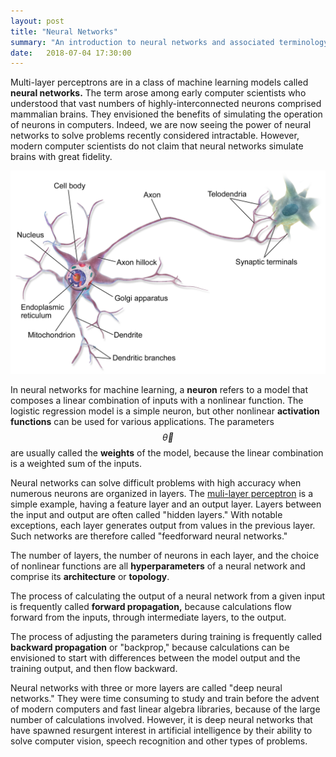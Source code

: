 ```yaml
---
layout: post
title: "Neural Networks"
summary: "An introduction to neural networks and associated terminology."
date:   2018-07-04 17:30:00
---
```


Multi-layer perceptrons are in a class of machine learning models called
**neural networks.** The term arose among early computer scientists who
understood that vast numbers of highly-interconnected neurons comprised
mammalian brains. They envisioned the benefits of simulating the operation of
neurons in computers. Indeed, we are now seeing the power of neural networks to
solve problems recently considered intractable. However, modern computer
scientists do not claim that neural networks simulate brains with great
fidelity.

[<img src="/images/Neuron.png" />](https://en.wikipedia.org/wiki/Neuron)

In neural networks for machine learning, a <span id="neuron">**neuron**</span>
refers to a model that composes a linear combination of inputs with a nonlinear
function. The logistic regression model is a simple neuron, but other nonlinear
**activation functions** can be used for various applications. The parameters
$$\vec{\theta}$$ are usually called the <span id="weights">**weights**</span>
of the model, because the linear combination is a weighted sum of the inputs.

Neural networks can solve difficult problems with high accuracy when numerous
neurons are organized in layers. The [muli-layer
perceptron](/2018/07/01/multi-layer-perceptrons) is a simple example, having a
feature layer and an output layer. Layers between the input and output are
often called "hidden layers." With notable exceptions, each layer generates
output from values in the previous layer. Such networks are therefore called
"feedforward neural networks."

The number of layers, the number of neurons in each layer, and the choice of
nonlinear functions are all **hyperparameters** of a neural network and
comprise its **architecture** or **topology**.

The process of calculating the output of a neural network from a given input
is frequently called <span id="forward-propagation">**forward propagation,**</span> because calculations flow forward
from the inputs, through intermediate layers, to the output.

The process of adjusting the parameters during training is frequently called
**backward propagation** or "backprop," because calculations can be envisioned
to start with differences between the model output and the training output, and
then flow backward.

Neural networks with three or more layers are called "deep neural networks."
They were time consuming to study and train before the advent of modern
computers and fast linear algebra libraries, because of the large number of
calculations involved. However, it is deep neural networks that have spawned
resurgent interest in artificial intelligence by their ability to solve
computer vision, speech recognition and other types of problems.

